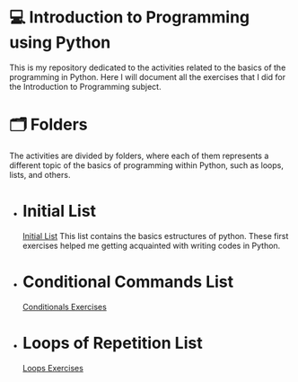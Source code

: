 # 💻 Introduction to Programming using Python
This is my repository dedicated to the activities related to the basics of the programming in Python. Here I will document all the exercises that I did for the Introduction to Programming subject. 

# 🗂️ Folders
The activities are divided by folders, where each of them represents a different topic of the basics of programming within Python, such as loops, lists, and others.

- # Initial List
  [Initial List](https://github.com/renanrv4/IP_list/tree/main/initial_list) This list contains the basics estructures of python.
These first exercises helped me getting acquainted with writing codes in Python.

- # Conditional Commands List
  [Conditionals Exercises](https://github.com/renanrv4/IP_list/tree/main/List1)

- # Loops of Repetition List
  [Loops Exercises](https://github.com/renanrv4/IP_list/tree/main/List2)




